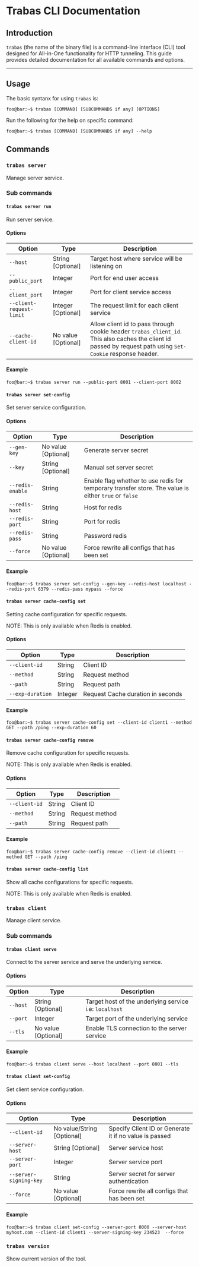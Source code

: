 # Trabas CLI Documentation

## Introduction
`trabas` (the name of the binary file) is a command-line interface (CLI) tool designed for All-in-One functionality for HTTP tunneling. This guide provides detailed documentation for all available commands and options.

---

## Usage
The basic syntanx for using `trabas` is:

```console
foo@bar:~$ trabas [COMMAND] [SUBCOMMANDS if any] [OPTIONS]
```

Run the following for the help on specific command:
```console
foo@bar:~$ trabas [COMMAND] [SUBCOMMANDS if any] --help
```

## Commands
### `trabas server`
Manage server service.
### Sub commands
#### `trabas server run`
Run server service.
#### Options
Option | Type | Description |
--- | --- | --- |
`--host` | String [Optional] | Target host where service will be listening on
`--public_port` | Integer | Port for end user access |
`--client_port` | Integer | Port for client service access |
`--client-request-limit` | Integer [Optional] | The request limit for each client service |
`--cache-client-id` | No value [Optional] | Allow client id to pass through cookie header `trabas_client_id`. This also caches the client id passed by request path using `Set-Cookie` response header. |
#### Example
```console
foo@bar:~$ trabas server run --public-port 8001 --client-port 8002
```
#### `trabas server set-config`
Set server service configuration.
#### Options
Option | Type | Description |
--- | --- | --- |
`--gen-key` | No value [Optional] | Generate server secret |
`--key` | String [Optional] | Manual set server secret |
`--redis-enable` | String | Enable flag whether to use redis for temporary transfer store. The value is either `true` or `false` |
`--redis-host` | String | Host for redis |
`--redis-port` | String | Port for redis |
`--redis-pass` | String | Password redis |
`--force` | No value [Optional] | Force rewrite all configs that has been set |
#### Example
```console
foo@bar:~$ trabas server set-config --gen-key --redis-host localhost --redis-port 6379 --redis-pass mypass --force
```
#### `trabas server cache-config set`
Setting cache configuration for specific requests.

NOTE: This is only available when Redis is enabled.
#### Options
Option | Type | Description |
--- | --- | --- |
`--client-id` | String | Client ID
`--method` | String | Request method |
`--path` | String | Request path |
`--exp-duration` | Integer | Request Cache duration in seconds |
#### Example
```console
foo@bar:~$ trabas server cache-config set --client-id client1 --method GET --path /ping --exp-duration 60
```
#### `trabas server cache-config remove`
Remove cache configuration for specific requests.

NOTE: This is only available when Redis is enabled.
#### Options
Option | Type | Description |
--- | --- | --- |
`--client-id` | String | Client ID
`--method` | String | Request method |
`--path` | String | Request path |
#### Example
```console
foo@bar:~$ trabas server cache-config remove --client-id client1 --method GET --path /ping
```
#### `trabas server cache-config list`
Show all cache configurations for specific requests.

NOTE: This is only available when Redis is enabled.
### `trabas client`
Manage client service.
### Sub commands
#### `trabas client serve`
Connect to the server service and serve the underlying service.
#### Options
Option | Type | Description |
--- | --- | --- |
`--host` | String [Optional] | Target host of the underlying service i.e: `localhost` |
`--port` | Integer | Target port of the underlying service |
`--tls` | No value [Optional] | Enable TLS connection to the server service |
#### Example
```console
foo@bar:~$ trabas client serve --host localhost --port 8001 --tls
```
#### `trabas client set-config`
Set client service configuration.
#### Options
Option | Type | Description |
--- | --- | --- |
`--client-id` | No value/String [Optional] | Specify Client ID or Generate it if no value is passed |
`--server-host` | String [Optional] | Server service host |
`--server-port` | Integer | Server service port |
`--server-signing-key` | String | Server secret for server authentication |
`--force` | No value [Optional] | Force rewrite all configs that has been set |
#### Example
```console
foo@bar:~$ trabas client set-config --server-port 8000 --server-host myhost.com --client-id client1 --server-signing-key 234523  --force
```
### `trabas version`
Show current version of the tool.
